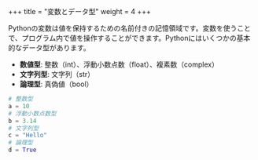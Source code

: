 +++
title = "変数とデータ型"
weight = 4
+++

Pythonの変数は値を保持するための名前付きの記憶領域です。変数を使うことで、プログラム内で値を操作することができます。Pythonにはいくつかの基本的なデータ型があります。

- **数値型**: 整数（int）、浮動小数点数（float）、複素数（complex）
- **文字列型**: 文字列（str）
- **論理型**: 真偽値（bool）

```python
# 整数型
a = 10
# 浮動小数点数型
b = 3.14
# 文字列型
c = "Hello"
# 論理型
d = True
```
